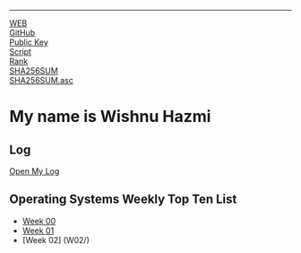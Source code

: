 ---

[WEB](https://hazlazuardi.github.io/os202/)
<br>
[GitHub](https://github.com/hazlazuardi/os202/)
<br>
[Public Key](TXT/mypubkey.txt)
<br>
[Script](TXT/mysript.sh)
<br>
[Rank](TXT/myrank.txt)
<br>
[SHA256SUM](TXT/SHA256SUM.txt)
<br>
[SHA256SUM.asc](TXT/SHA256SUM.asc)
<br>

# My name is Wishnu Hazmi

## Log 
[Open My Log](TXT/mylog.txt)

## Operating Systems Weekly Top Ten List
* [Week 00](W00/)
* [Week 01](W01/)
* [Week 02] (W02/)
